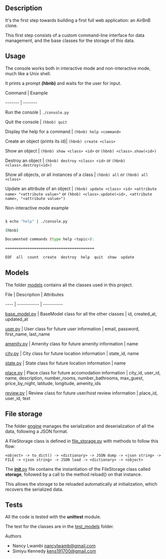 

## Description

It's the first step towards building a first full web application: an AirBnB clone.

This first step consists of a custom command-line interface for data management, and the base classes for the storage of this data.



## Usage

The console works both in interactive mode and non-interactive mode, much like a Unix shell.

It prints a prompt **(hbnb)** and waits for the user for input.

Command | Example

------- | -------

Run the console | ```./console.py```

Quit the console | ```(hbnb) quit```

Display the help for a command | ```(hbnb) help <command>```

Create an object (prints its id)| ```(hbnb) create <class>```

Show an object | ```(hbnb) show <class> <id>``` or ```(hbnb) <class>.show(<id>)```

Destroy an object | ```(hbnb) destroy <class> <id>``` or ```(hbnb) <class>.destroy(<id>)```

Show all objects, or all instances of a class | ```(hbnb) all``` or ```(hbnb) all <class>```

Update an attribute of an object | ```(hbnb) update <class> <id> <attribute name> "<attribute value>"``` or ```(hbnb) <class>.update(<id>, <attribute name>, "<attribute value>")```

Non-interactive mode example

```bash

$ echo "help" | ./console.py

(hbnb)

Documented commands (type help <topic>):

========================================

EOF  all  count  create  destroy  help  quit  show  update

```

## Models

The folder [models](./models/) contains all the classes used in this project.

File | Description | Attributes

---- | ----------- | ----------

[base_model.py](./models/base_model.py) | BaseModel class for all the other classes | id, created_at, updated_at

[user.py](./models/user.py) | User class for future user information | email, password, first_name, last_name

[amenity.py](./models/amenity.py) | Amenity class for future amenity information | name

[city.py](./models/city.py) | City class for future location information | state_id, name

[state.py](./models/state.py) | State class for future location information | name

[place.py](./models/place.py) | Place class for future accomodation information | city_id, user_id, name, description, number_rooms, number_bathrooms, max_guest, price_by_night, latitude, longitude, amenity_ids

[review.py](./models/review.py) | Review class for future user/host review information | place_id, user_id, text

## File storage

The folder [engine](./models/engine/) manages the serialization and deserialization of all the data, following a JSON format.

A FileStorage class is defined in [file_storage.py](./models/engine/file_storage.py) with methods to follow this flow:

```<object> -> to_dict() -> <dictionary> -> JSON dump -> <json string> -> FILE -> <json string> -> JSON load -> <dictionary> -> <object>```

The [__init__.py](./models/__init__.py) file contains the instantiation of the FileStorage class called **storage**, followed by a call to the method reload() on that instance.

This allows the storage to be reloaded automatically at initialization, which recovers the serialized data.

## Tests

All the code is tested with the **unittest** module.

The test for the classes are in the [test_models](./tests/test_models/) folder.

Authors
* Nancy Lwambi <nancylwamb@gmail.com>
* Simiyu Kennedy <kens191700@gmail.com>